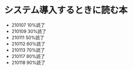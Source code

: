 # システム導入するときに読む本

* 210107 10%読了
* 210109 30%読了
* 210111 50%読了
* 210112 60%読了
* 210113 70%読了
* 210117 80%読了
* 210118 90%読了